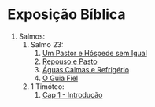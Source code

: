 # Exposição Bíblica

1. Salmos:
   1. Salmo 23:
      1. [Um Pastor e Hóspede sem Igual](sl/23/01-um-pastor-e-hospede-sem-igual.md)
      2. [Repouso e Pasto](sl/23/02-repouso-e-pasto.md)
      3. [Águas Calmas e Refrigério](sl/23/03-aguascalmas-e-refrigerio.md)
      4. [O Guia Fiel](sl/23/04-o-guia-fiel.md)
   2. 1 Timóteo:
      1. [Cap 1 - Introdução](https://htmlpreview.github.io/?https://github.com/verbo-vivo/site/blob/main/exposicao-biblica/1tm/1/01-introducao.html)
